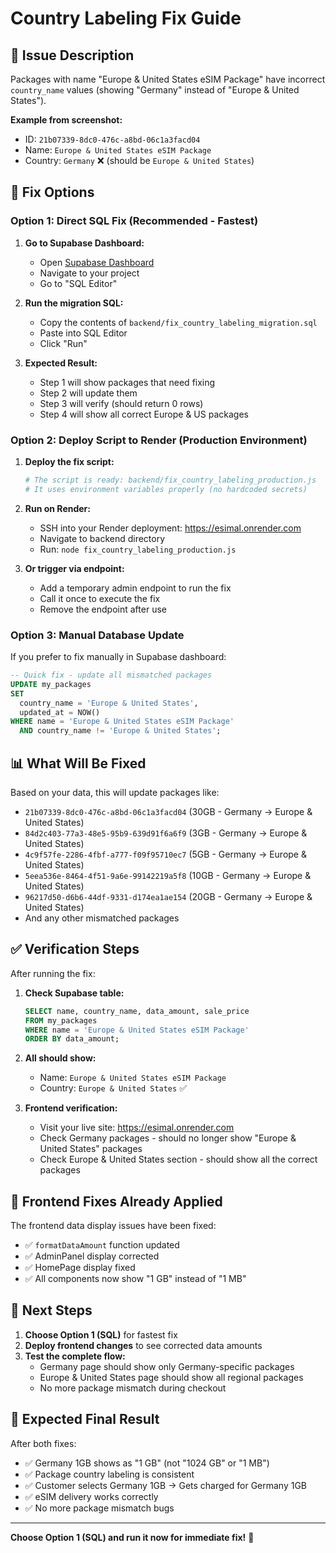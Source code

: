 # Country Labeling Fix Guide

## 🎯 **Issue Description**
Packages with name "Europe & United States eSIM Package" have incorrect `country_name` values (showing "Germany" instead of "Europe & United States").

**Example from screenshot:**
- ID: `21b07339-8dc0-476c-a8bd-06c1a3facd04`
- Name: `Europe & United States eSIM Package`
- Country: `Germany` ❌ (should be `Europe & United States`)

## 🔧 **Fix Options**

### **Option 1: Direct SQL Fix (Recommended - Fastest)**

1. **Go to Supabase Dashboard:**
   - Open [Supabase Dashboard](https://supabase.com/dashboard)
   - Navigate to your project
   - Go to "SQL Editor"

2. **Run the migration SQL:**
   - Copy the contents of `backend/fix_country_labeling_migration.sql`
   - Paste into SQL Editor
   - Click "Run"

3. **Expected Result:**
   - Step 1 will show packages that need fixing
   - Step 2 will update them
   - Step 3 will verify (should return 0 rows)
   - Step 4 will show all correct Europe & US packages

### **Option 2: Deploy Script to Render (Production Environment)**

1. **Deploy the fix script:**
   ```bash
   # The script is ready: backend/fix_country_labeling_production.js
   # It uses environment variables properly (no hardcoded secrets)
   ```

2. **Run on Render:**
   - SSH into your Render deployment: https://esimal.onrender.com
   - Navigate to backend directory
   - Run: `node fix_country_labeling_production.js`

3. **Or trigger via endpoint:**
   - Add a temporary admin endpoint to run the fix
   - Call it once to execute the fix
   - Remove the endpoint after use

### **Option 3: Manual Database Update**

If you prefer to fix manually in Supabase dashboard:

```sql
-- Quick fix - update all mismatched packages
UPDATE my_packages 
SET 
  country_name = 'Europe & United States',
  updated_at = NOW()
WHERE name = 'Europe & United States eSIM Package' 
  AND country_name != 'Europe & United States';
```

## 📊 **What Will Be Fixed**

Based on your data, this will update packages like:
- `21b07339-8dc0-476c-a8bd-06c1a3facd04` (30GB - Germany → Europe & United States)
- `84d2c403-77a3-48e5-95b9-639d91f6a6f9` (3GB - Germany → Europe & United States)
- `4c9f57fe-2286-4fbf-a777-f09f95710ec7` (5GB - Germany → Europe & United States)
- `5eea536e-8464-4f51-9a6e-99142219a5f8` (10GB - Germany → Europe & United States)
- `96217d50-d6b6-44df-9331-d174ea1ae154` (20GB - Germany → Europe & United States)
- And any other mismatched packages

## ✅ **Verification Steps**

After running the fix:

1. **Check Supabase table:**
   ```sql
   SELECT name, country_name, data_amount, sale_price 
   FROM my_packages 
   WHERE name = 'Europe & United States eSIM Package'
   ORDER BY data_amount;
   ```

2. **All should show:**
   - Name: `Europe & United States eSIM Package`
   - Country: `Europe & United States` ✅

3. **Frontend verification:**
   - Visit your live site: https://esimal.onrender.com
   - Check Germany packages - should no longer show "Europe & United States" packages
   - Check Europe & United States section - should show all the correct packages

## 🚀 **Frontend Fixes Already Applied**

The frontend data display issues have been fixed:
- ✅ `formatDataAmount` function updated
- ✅ AdminPanel display corrected  
- ✅ HomePage display fixed
- ✅ All components now show "1 GB" instead of "1 MB"

## 📝 **Next Steps**

1. **Choose Option 1 (SQL)** for fastest fix
2. **Deploy frontend changes** to see corrected data amounts
3. **Test the complete flow:**
   - Germany page should show only Germany-specific packages
   - Europe & United States page should show all regional packages
   - No more package mismatch during checkout

## 🎯 **Expected Final Result**

After both fixes:
- ✅ Germany 1GB shows as "1 GB" (not "1024 GB" or "1 MB")
- ✅ Package country labeling is consistent
- ✅ Customer selects Germany 1GB → Gets charged for Germany 1GB
- ✅ eSIM delivery works correctly
- ✅ No more package mismatch bugs

---

**Choose Option 1 (SQL) and run it now for immediate fix!** 🚀 